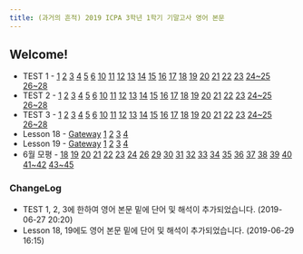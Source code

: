 ```yaml
---
title: (과거의 흔적) 2019 ICPA 3학년 1학기 기말고사 영어 본문
---
```

## Welcome!

* TEST 1 - [1](/articles/1)  [2](/articles/2)  [3](/articles/3)  [4](/articles/4)  [5](/articles/5)  [6](/articles/6)  [10](/articles/7)  [11](/articles/8)  [12](/articles/9)  [13](/articles/10)  [14](/articles/11)  [15](/articles/12)  [16](/articles/13)  [17](/articles/14)  [18](/articles/15)  [19](/articles/16)  [20](/articles/17)  [21](/articles/18)  [22](/articles/19)  [23](/articles/20)  [24~25](/articles/21)  [26~28](/articles/22)
* TEST 2 - [1](/articles/23)  [2](/articles/24)  [3](/articles/25)  [4](/articles/26)  [5](/articles/27)  [6](/articles/28)  [10](/articles/29)  [11](/articles/30)  [12](/articles/31)  [13](/articles/32)  [14](/articles/33)  [15](/articles/34)  [16](/articles/35)  [17](/articles/36)  [18](/articles/37)  [19](/articles/38)  [20](/articles/39)  [21](/articles/40)  [22](/articles/41)  [23](/articles/42)  [24~25](/articles/43)  [26~28](/articles/44)
* TEST 3 - [1](/articles/45)  [2](/articles/46)  [3](/articles/47)  [4](/articles/48)  [5](/articles/49)  [6](/articles/50)  [10](/articles/51)  [11](/articles/52)  [12](/articles/53)  [13](/articles/54)  [14](/articles/55)  [15](/articles/56)  [16](/articles/57)  [17](/articles/58)  [18](/articles/59)  [19](/articles/60)  [20](/articles/61)  [21](/articles/62)  [22](/articles/63)  [23](/articles/64)  [24~25](/articles/65)  [26~28](/articles/66)
* Lesson 18 - [Gateway](/articles/67)  [1](/articles/68)  [2](/articles/69)  [3](/articles/70)  [4](/articles/71)
* Lesson 19 - [Gateway](/articles/72)  [1](/articles/73)  [2](/articles/74)  [3](/articles/75)  [4](/articles/76)
* 6월 모평 - [18](/articles/77)  [19](/articles/78)  [20](/articles/79)  [21](/articles/80)  [22](/articles/81)  [23](/articles/82)  [24](/articles/83)  [26](/articles/84)  [29](/articles/85)  [30](/articles/86)  [31](/articles/87)  [32](/articles/88)  [33](/articles/89)  [34](/articles/90)  [35](/articles/91)  [36](/articles/92)  [37](/articles/93)  [38](/articles/94)  [39](/articles/95)  [40](/articles/96)  [41~42](/articles/97)  [43~45](/articles/98)  
### ChangeLog
* TEST 1, 2, 3에 한하여 영어 본문 밑에 단어 및 해석이 추가되었습니다. (2019-06-27 20:20)
* Lesson 18, 19에도 영어 본문 밑에 단어 및 해석이 추가되었습니다. (2019-06-29 16:15)
